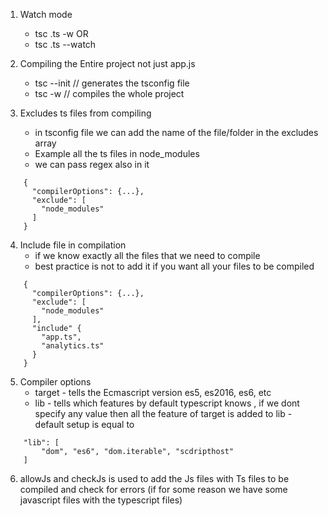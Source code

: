 1. Watch mode
    - tsc <file-name>.ts -w  OR
    - tsc <file-name>.ts --watch

2. Compiling the Entire project not just app.js
    - tsc --init        // generates the tsconfig file
    - tsc -w              // compiles the whole project

3. Excludes ts files from compiling
    - in tsconfig file we can add the name of the file/folder in the excludes array
    - Example all the ts files in node_modules
    - we can pass regex also in it
```
    {
      "compilerOptions": {...},
      "exclude": [
        "node_modules"
      ]
    }
```

4. Include file in compilation
    - if we know exactly all the files that we need to compile
    - best practice is not to add it if you want all your files to be compiled

```
    {
      "compilerOptions": {...},
      "exclude": [
        "node_modules"
      ],
      "include" {
        "app.ts",
        "analytics.ts"
      }
    }
```

5. Compiler options
    - target - tells the Ecmascript version es5, es2016, es6, etc
    - lib - tells which features by default typescript knows , if we dont specify any value then all the feature of target is added to lib
            - default setup is equal to
```
    "lib": [
        "dom", "es6", "dom.iterable", "scdripthost"
    ]

```

6. allowJs and checkJs is used to add the Js files with Ts files to be compiled and check for errors (if for some reason we have some javascript files with the typescript files)